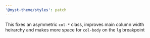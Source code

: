 ```yaml
---
'@myst-theme/styles': patch
---
```


This fixes an asymmetric `col-*` class, improves main column width heirarchy and makes more space for `col-body` on the `lg` breakpoint

